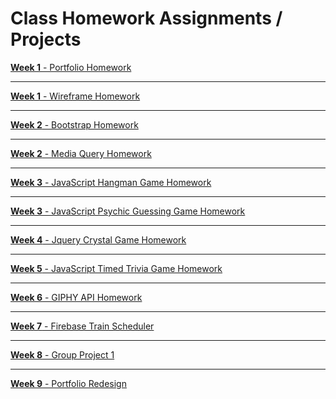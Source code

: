# Class Homework Assignments / Projects
<a href="https://august-johnson.github.io/week1/portfolio/index.html"><b>Week 1</b> - Portfolio Homework</a> <br />
<hr>
<a href="https://august-johnson.github.io/week1/wireframe/index.html"><b>Week 1</b> - Wireframe Homework</a> <br />
<hr>
<a href="https://august-johnson.github.io/week2/Bootstrap-Portfolio/index.html"><b>Week 2</b> - Bootstrap Homework</a> <br />
<hr>
<a href="https://august-johnson.github.io/week2/Responsive-Portfolio/index.html"><b>Week 2</b> - Media Query Homework</a> <br />
<hr>
<a href="https://august-johnson.github.io/week3/hangman-game/index.html"><b>Week 3</b> - JavaScript Hangman Game Homework</a> <br />
<hr>
<a href="https://august-johnson.github.io/week3/psychic-game/index.html"><b>Week 3</b> - JavaScript Psychic Guessing Game Homework</a> <br />
<hr>
<a href="https://august-johnson.github.io/week4/crystal-game/index.html"><b>Week 4</b> - Jquery Crystal Game Homework</a> <br />
<hr>
<a href="https://august-johnson.github.io/week5/triviagame/index.html"><b>Week 5</b> - JavaScript Timed Trivia Game Homework</a> <br />
<hr>
<a href="https://august-johnson.github.io/week6/GIFtastic/index.html"><b>Week 6</b> - GIPHY API Homework</a> <br />
<hr>
<a href="https://august-johnson.github.io/week7/train-schedule/index.html"><b>Week 7</b> - Firebase Train Scheduler</a> <br />
<hr>
<a href="https://sindygeb.github.io/incredible-ninjas/"><b>Week 8</b> - Group Project 1</a> <br />
<hr>
<a href="https://august-johnson.github.io/week9/index.html"><b>Week 9</b> - Portfolio Redesign</a> <br />


